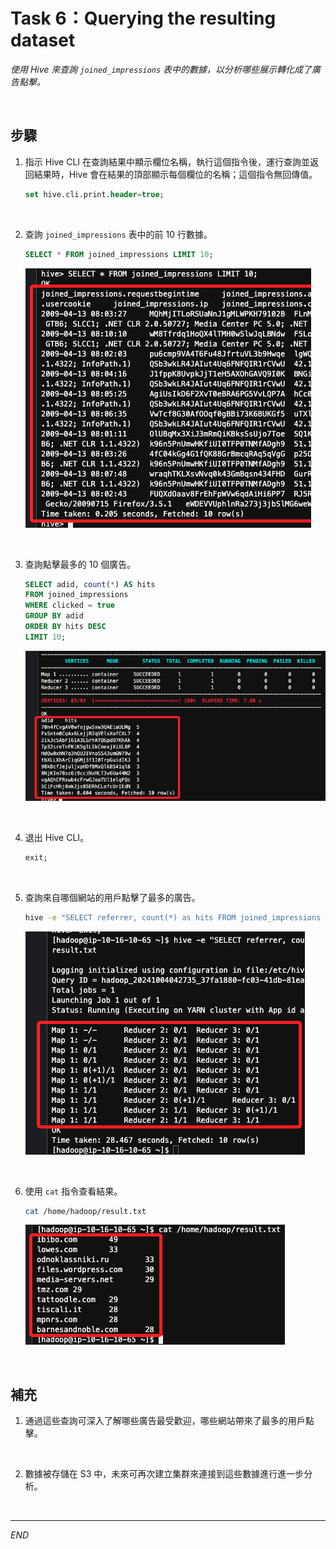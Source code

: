 # Task 6：Querying the resulting dataset

_使用 Hive 來查詢 `joined_impressions` 表中的數據，以分析哪些展示轉化成了廣告點擊。_

<br>

## 步驟

1. 指示 Hive CLI 在查詢結果中顯示欄位名稱，執行這個指令後，運行查詢並返回結果時，Hive 會在結果的頂部顯示每個欄位的名稱；這個指令無回傳值。

    ```sql
    set hive.cli.print.header=true;
    ```

<br>

2. 查詢 `joined_impressions` 表中的前 10 行數據。

    ```sql
    SELECT * FROM joined_impressions LIMIT 10;
    ```

    ![](images/img_54.png)

<br>

3. 查詢點擊最多的 10 個廣告。

    ```sql
    SELECT adid, count(*) AS hits 
    FROM joined_impressions 
    WHERE clicked = true 
    GROUP BY adid 
    ORDER BY hits DESC 
    LIMIT 10;
    ```

    ![](images/img_55.png)

<br>

4. 退出 Hive CLI。

    ```sql
    exit;
    ```

<br>

5. 查詢來自哪個網站的用戶點擊了最多的廣告。

    ```bash
    hive -e "SELECT referrer, count(*) as hits FROM joined_impressions WHERE clicked = true GROUP BY referrer ORDER BY hits DESC LIMIT 10;" > /home/hadoop/result.txt
    ```

    ![](images/img_56.png)

<br>

6. 使用 `cat` 指令查看結果。

    ```bash
    cat /home/hadoop/result.txt
    ```

    ![](images/img_57.png)

<br>

## 補充

1. 通過這些查詢可深入了解哪些廣告最受歡迎，哪些網站帶來了最多的用戶點擊。

<br>

2. 數據被存儲在 S3 中，未來可再次建立集群來連接到這些數據進行進一步分析。

<br>

___

_END_